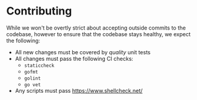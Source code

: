 # Contributing

While we won't be overtly strict about accepting outside commits to the codebase, however to ensure that the codebase stays healthy, we expect the following:

* All new changes must be covered by *quality* unit tests
* All changes must pass the following CI checks:
  * `staticcheck`
  * `gofmt`
  * `golint`
  * `go vet`
* Any scripts must pass https://www.shellcheck.net/
